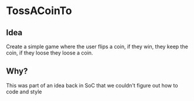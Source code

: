 # TossACoinTo

## Idea  

Create a simple game where the user flips a coin, if they win, they keep the coin, if they loose they loose a coin.

## Why?
This was part of an idea back in SoC that we couldn't figure out how to code and style
